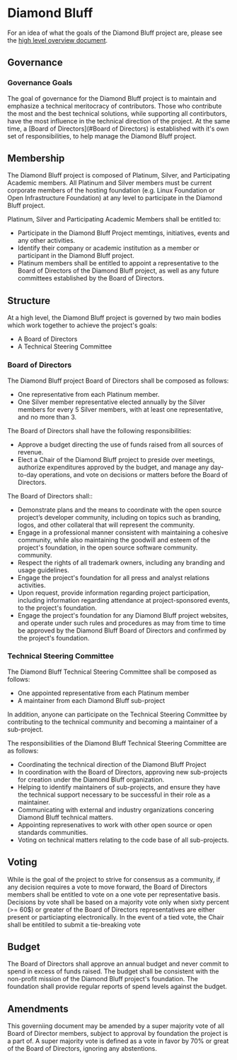 # Diamond Bluff

For an idea of what the goals of the Diamond Bluff project are, please see the
[high level overview document](README.md).

## Governance

### Governance Goals

The goal of governance for the Diamond Bluff project is to maintain and
emphasize a technical meritocracy of contributors. Those who contribute the
most and the best technical solutions, while supporting all contirbutors, have
the most influence in the technical direction of the project. At the same
time, a [Board of Directors](#Board of Directors) is established with it's
own set of responsibilities, to help manage the Diamond Bluff project.

## Membership

The Diamond Bluff project is composed of Platinum, Silver, and Participating
Academic members. All Platinum and Silver members must be current corporate
members of the hosting foundation (e.g. Linux Foundation or Open Infrastructure
Foundation) at any level to participate in the Diamond Bluff project.

Platinum, Silver and Participating Academic Members shall be entitled to:

* Participate in the Diamond Bluff Project memtings, initiatives, events and
  any other activities.
* Identify their company or academic institution as a member or participant in
  the Diamond Bluff project.
* Platinum members shall be entitled to appoint a representative to the
  Board of Directors of the Diamond Bluff project, as well as any future
  committees established by the Board of Directors.

## Structure

At a high level, the Diamond Bluff project is governed by two main bodies which
work together to achieve the project's goals:

* A Board of Directors
* A Technical Steering Committee

### Board of Directors

The Diamond Bluff project Board of Directors shall be composed as follows:

* One representative from each Platinum member.
* One Silver member representative elected annually by the Silver members for
  every 5 Silver members, with at least one representative, and no more than 3.

The Board of Directors shall have the following responsibilities:

* Approve a budget directing the use of funds raised from all sources of
  revenue.
* Elect a Chair of the Diamond Bluff project to preside over meetings,
  authorize expenditures approved by the budget, and manage any day-to-day
  operations, and vote on decisions or matters before the Board of Directors.

The Board of Directors shall::

* Demonstrate plans and the means to coordinate with the open source project’s
  developer community, including on topics such as branding, logos, and other
  collateral that will represent the community.
* Engage in a professional manner consistent with maintaining a cohesive
  community, while also maintaining the goodwill and esteem of the project's
  foundation, in the open source software community.
  community.
* Respect the rights of all trademark owners, including any branding and usage
  guidelines.
* Engage the project's foundation for all press and analyst relations activities.
* Upon request, provide information regarding project participation, including
  information regarding attendance at project-sponsored events, to the
  project's foundation.
* Engage the project's foundation for any Diamond Bluff project websites, and
  operate under such rules and procedures as may from time to time be approved
  by the Diamond Bluff Board of Directors and confirmed by the project's
  foundation.

### Technical Steering Committee

The Diamond Bluff Technical Steering Committee shall be composed as follows:

* One appointed representative from each Platinum member
* A maintainer from each Diamond Bluff sub-project

In addition, anyone can participate on the Technical Steering Committee by
contributing to the technical community and becoming a maintainer of a
sub-project.

The responsibilities of the Diamond Bluff Technical Steering Committee are
as follows:

* Coordinating the technical direction of the Diamond Bluff Project
* In coordination with the Board of Directors, approving new sub-projects for
  creation under the Diamond Bluff organization.
* Helping to identify maintainers of sub-projects, and ensure they have the
  technical support necessary to be successful in their role as a maintainer.
* Communicating with external and industry organizations concering Diamond
  Bluff technical matters.
* Appointing represenatives to work with other open source or open standards
  communities.
* Voting on technical matters relating to the code base of all sub-projects.

## Voting

While is the goal of the project to strive for consensus as a community, if any
decision requires a vote to move forward, the Board of Directors members shall
be entitled to vote on a one vote per representative basis.
Decisions by vote shall be based on a majority vote only when sixty percent
(>= 60$) or greater of the Board of Directors representatives are either
present or particiapting electronically. In the event of a tied vote, the Chair
shall be entitiled to submit a tie-breaking vote

## Budget

The Board of Directors shall approve an annual budget and never commit to spend
in excess of funds raised. The budget shall be consistent with the non-profit
mission of the Diamond Bluff project's foundation. The foundation shall provide
regular reports of spend levels against the budget.

## Amendments
This governiing document may be amended by a super majority vote of all Board
of Director members, subject to approval by foundation the project is a part
of. A super majority vote is defined as a vote in favor by 70% or great of the
Board of Directors, ignoring any abstentions.
